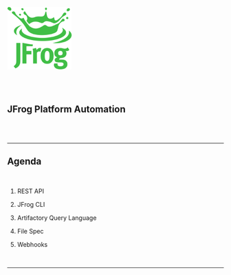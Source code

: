 [<img src="images/Jfrog_Green_RGB.png" alt="JFrog" style="width:150px;background-color:transparent;border:none;" />](https://jfrog.com)

<br/>
<br/>

## JFrog Platform Automation

<br/>
<br/>

---

## Agenda

<br/>

1. REST API

2. JFrog CLI

3. Artifactory Query Language

4. File Spec

5. Webhooks

<br/>

---

